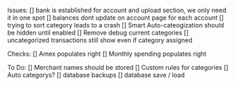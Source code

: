 Issues:
[] bank is established for account and upload section, we only need it in one spot
[] balances dont update on account page for each account
[] trying to sort category leads to a crash
[] Smart Auto-cateogization should be hidden until enabled
[] Remove debug current categories
[] uncategorized transactions still show even if category assigned

Checks:
[] Amex populates right
[] Monthly spending populates right


To Do:
[] Merchant names should be stored 
[] Custom rules for categories
[] Auto categorys?
[] database backups 
[] database save / load

